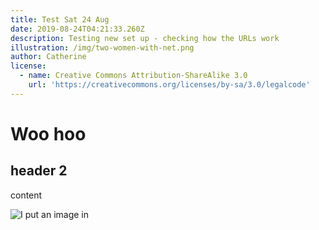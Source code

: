 ```yaml
---
title: Test Sat 24 Aug
date: 2019-08-24T04:21:33.260Z
description: Testing new set up - checking how the URLs work
illustration: /img/two-women-with-net.png
author: Catherine
license:
  - name: Creative Commons Attribution-ShareAlike 3.0
    url: 'https://creativecommons.org/licenses/by-sa/3.0/legalcode'
---
```

# Woo hoo

## header 2

content

![I put an image in](/img/circ2.png "IMAGE!!!")
